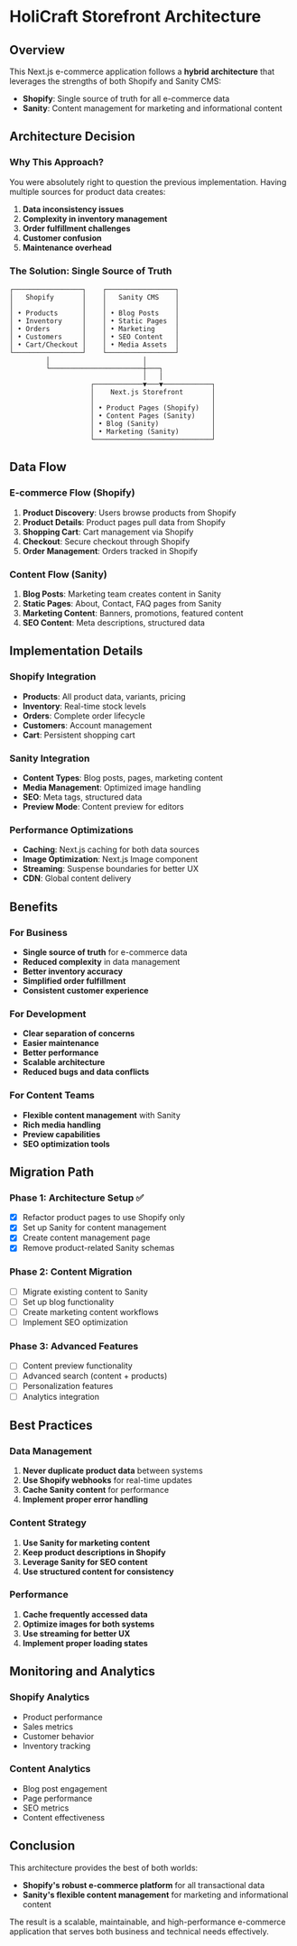 # HoliCraft Storefront Architecture

## Overview

This Next.js e-commerce application follows a **hybrid architecture** that leverages the strengths of both Shopify and Sanity CMS:

- **Shopify**: Single source of truth for all e-commerce data
- **Sanity**: Content management for marketing and informational content

## Architecture Decision

### Why This Approach?

You were absolutely right to question the previous implementation. Having multiple sources for product data creates:

1. **Data inconsistency issues**
2. **Complexity in inventory management**
3. **Order fulfillment challenges**
4. **Customer confusion**
5. **Maintenance overhead**

### The Solution: Single Source of Truth

```
┌─────────────────┐    ┌─────────────────┐
│   Shopify       │    │   Sanity CMS    │
│                 │    │                 │
│ • Products      │    │ • Blog Posts    │
│ • Inventory     │    │ • Static Pages  │
│ • Orders        │    │ • Marketing     │
│ • Customers     │    │ • SEO Content   │
│ • Cart/Checkout │    │ • Media Assets  │
└─────────────────┘    └─────────────────┘
         │                       │
         └───────────────────────┼───┐
                                 │   │
                    ┌────────────▼───▼────────────┐
                    │    Next.js Storefront       │
                    │                             │
                    │ • Product Pages (Shopify)   │
                    │ • Content Pages (Sanity)    │
                    │ • Blog (Sanity)             │
                    │ • Marketing (Sanity)        │
                    └─────────────────────────────┘
```

## Data Flow

### E-commerce Flow (Shopify)
1. **Product Discovery**: Users browse products from Shopify
2. **Product Details**: Product pages pull data from Shopify
3. **Shopping Cart**: Cart management via Shopify
4. **Checkout**: Secure checkout through Shopify
5. **Order Management**: Orders tracked in Shopify

### Content Flow (Sanity)
1. **Blog Posts**: Marketing team creates content in Sanity
2. **Static Pages**: About, Contact, FAQ pages from Sanity
3. **Marketing Content**: Banners, promotions, featured content
4. **SEO Content**: Meta descriptions, structured data

## Implementation Details

### Shopify Integration
- **Products**: All product data, variants, pricing
- **Inventory**: Real-time stock levels
- **Orders**: Complete order lifecycle
- **Customers**: Account management
- **Cart**: Persistent shopping cart

### Sanity Integration
- **Content Types**: Blog posts, pages, marketing content
- **Media Management**: Optimized image handling
- **SEO**: Meta tags, structured data
- **Preview Mode**: Content preview for editors

### Performance Optimizations
- **Caching**: Next.js caching for both data sources
- **Image Optimization**: Next.js Image component
- **Streaming**: Suspense boundaries for better UX
- **CDN**: Global content delivery

## Benefits

### For Business
- **Single source of truth** for e-commerce data
- **Reduced complexity** in data management
- **Better inventory accuracy**
- **Simplified order fulfillment**
- **Consistent customer experience**

### For Development
- **Clear separation of concerns**
- **Easier maintenance**
- **Better performance**
- **Scalable architecture**
- **Reduced bugs and data conflicts**

### For Content Teams
- **Flexible content management** with Sanity
- **Rich media handling**
- **Preview capabilities**
- **SEO optimization tools**

## Migration Path

### Phase 1: Architecture Setup ✅
- [x] Refactor product pages to use Shopify only
- [x] Set up Sanity for content management
- [x] Create content management page
- [x] Remove product-related Sanity schemas

### Phase 2: Content Migration
- [ ] Migrate existing content to Sanity
- [ ] Set up blog functionality
- [ ] Create marketing content workflows
- [ ] Implement SEO optimization

### Phase 3: Advanced Features
- [ ] Content preview functionality
- [ ] Advanced search (content + products)
- [ ] Personalization features
- [ ] Analytics integration

## Best Practices

### Data Management
1. **Never duplicate product data** between systems
2. **Use Shopify webhooks** for real-time updates
3. **Cache Sanity content** for performance
4. **Implement proper error handling**

### Content Strategy
1. **Use Sanity for marketing content**
2. **Keep product descriptions in Shopify**
3. **Leverage Sanity for SEO content**
4. **Use structured content for consistency**

### Performance
1. **Cache frequently accessed data**
2. **Optimize images for both systems**
3. **Use streaming for better UX**
4. **Implement proper loading states**

## Monitoring and Analytics

### Shopify Analytics
- Product performance
- Sales metrics
- Customer behavior
- Inventory tracking

### Content Analytics
- Blog post engagement
- Page performance
- SEO metrics
- Content effectiveness

## Conclusion

This architecture provides the best of both worlds:
- **Shopify's robust e-commerce platform** for all transactional data
- **Sanity's flexible content management** for marketing and informational content

The result is a scalable, maintainable, and high-performance e-commerce application that serves both business and technical needs effectively. 